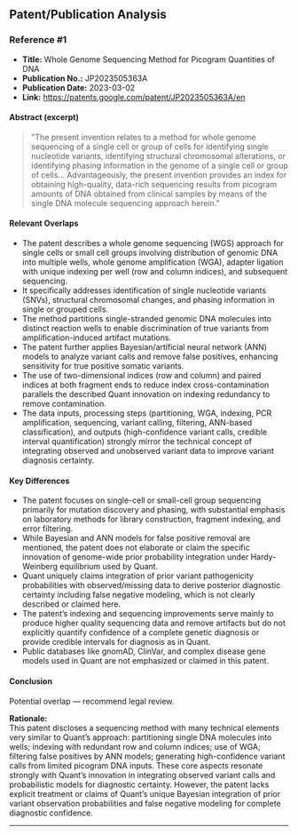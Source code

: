 ## Patent/Publication Analysis

### Reference #1

- **Title:** Whole Genome Sequencing Method for Picogram Quantities of DNA
- **Publication No.:** JP2023505363A
- **Publication Date:** 2023-03-02
- **Link:** https://patents.google.com/patent/JP2023505363A/en

#### Abstract (excerpt)

> "The present invention relates to a method for whole genome sequencing of a single cell or group of cells for identifying single nucleotide variants, identifying structural chromosomal alterations, or identifying phasing information in the genome of a single cell or group of cells... Advantageously, the present invention provides an index for obtaining high-quality, data-rich sequencing results from picogram amounts of DNA obtained from clinical samples by means of the single DNA molecule sequencing approach herein."

#### Relevant Overlaps

- The patent describes a whole genome sequencing (WGS) approach for single cells or small cell groups involving distribution of genomic DNA into multiple wells, whole genome amplification (WGA), adapter ligation with unique indexing per well (row and column indices), and subsequent sequencing.
- It specifically addresses identification of single nucleotide variants (SNVs), structural chromosomal changes, and phasing information in single or grouped cells.
- The method partitions single-stranded genomic DNA molecules into distinct reaction wells to enable discrimination of true variants from amplification-induced artifact mutations.
- The patent further applies Bayesian/artificial neural network (ANN) models to analyze variant calls and remove false positives, enhancing sensitivity for true positive somatic variants.
- The use of two-dimensional indices (row and column) and paired indices at both fragment ends to reduce index cross-contamination parallels the described Quant innovation on indexing redundancy to remove contamination.
- The data inputs, processing steps (partitioning, WGA, indexing, PCR amplification, sequencing, variant calling, filtering, ANN-based classification), and outputs (high-confidence variant calls, credible interval quantification) strongly mirror the technical concept of integrating observed and unobserved variant data to improve variant diagnosis certainty.

#### Key Differences

- The patent focuses on single-cell or small-cell group sequencing primarily for mutation discovery and phasing, with substantial emphasis on laboratory methods for library construction, fragment indexing, and error filtering.
- While Bayesian and ANN models for false positive removal are mentioned, the patent does not elaborate or claim the specific innovation of genome-wide prior probability integration under Hardy-Weinberg equilibrium used by Quant.
- Quant uniquely claims integration of prior variant pathogenicity probabilities with observed/missing data to derive posterior diagnostic certainty including false negative modeling, which is not clearly described or claimed here.
- The patent’s indexing and sequencing improvements serve mainly to produce higher quality sequencing data and remove artifacts but do not explicitly quantify confidence of a complete genetic diagnosis or provide credible intervals for diagnosis as in Quant.
- Public databases like gnomAD, ClinVar, and complex disease gene models used in Quant are not emphasized or claimed in this patent.

#### Conclusion

Potential overlap — recommend legal review.

**Rationale:**  
This patent discloses a sequencing method with many technical elements very similar to Quant’s approach: partitioning single DNA molecules into wells; indexing with redundant row and column indices; use of WGA; filtering false positives by ANN models; generating high-confidence variant calls from limited picogram DNA inputs. These core aspects resonate strongly with Quant’s innovation in integrating observed variant calls and probabilistic models for diagnostic certainty. However, the patent lacks explicit treatment or claims of Quant’s unique Bayesian integration of prior variant observation probabilities and false negative modeling for complete diagnostic confidence.

---